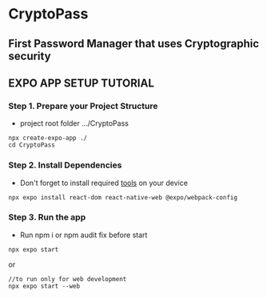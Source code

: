 # CryptoPass
## First Password Manager that uses Cryptographic security 

## EXPO APP SETUP TUTORIAL
### Step 1. Prepare your Project Structure

- project root folder .../CryptoPass
``` 
npx create-expo-app ./
cd CryptoPass
```
### Step 2. Install Dependencies
- Don't forget to install required [tools](https://docs.expo.dev/get-started/installation/#requirements) on your device
```
npx expo install react-dom react-native-web @expo/webpack-config
```
### Step 3. Run the app
- Run npm i or npm audit fix before start
```
npx expo start
```
or
```
//to run only for web development
npx expo start --web
```
